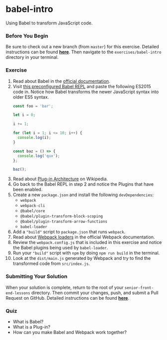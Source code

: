 # babel-intro

Using Babel to transform JavaScript code.

### Before You Begin

Be sure to check out a new branch (from `master`) for this exercise. Detailed instructions can be found [**here**](../../guides/before-each-exercise.md). Then navigate to the `exercises/babel-intro` directory in your terminal.

### Exercise

1. Read about Babel in the [official documentation](https://babeljs.io/docs/en/).
2. Visit [this preconfigured Babel REPL](https://babeljs.io/repl#?babili=false&browsers=&build=&builtIns=usage&spec=false&loose=false&code_lz=Q&debug=false&forceAllTransforms=false&shippedProposals=false&circleciRepo=&evaluate=false&fileSize=false&timeTravel=false&sourceType=module&lineWrap=false&presets=&prettier=true&targets=&version=7.4.3&externalPlugins=%40babel%2Fplugin-transform-block-scoping%407.4.4%2C%40babel%2Fplugin-transform-arrow-functions%407.2.0) and paste the following ES2015 code in. Notice how Babel transforms the newer JavaScript syntax into older ES5 syntax.
    ```js
    const foo = 'bar';

    let i = 0;

    i += 1;

    for (let i = 1; i <= 10; i++) {
      console.log(i);
    }

    const baz = () => {
      console.log('qux');
    };

    baz();
    ```
3. Read about [Plug-in Architecture](https://en.wikipedia.org/wiki/Plug-in_(computing)) on Wikipedia.
4. Go back to the Babel REPL in step 2 and notice the Plugins that have been enabled.
5. Create a new `package.json` and install the following `devDependencies`:
    - `webpack`
    - `webpack-cli`
    - `@babel/core`
    - `@babel/plugin-transform-block-scoping`
    - `@babel/plugin-transform-arrow-functions`
    - `babel-loader`
6. Add a `"build"` script to `package.json` that runs `webpack`.
7. Read about [Webpack loaders](https://webpack.js.org/concepts/loaders/) in the official Webpack documentation.
8. Review the `webpack.config.js` that is included in this exercise and notice the Babel plugins being used by `babel-loader`.
9. Run your `"build"` script with `npm` by doing `npm run build` in the terminal.
10. Look at the `dist/main.js` generated by Webpack and try to find the transformed code from `src/index.js`.

### Submitting Your Solution

When your solution is complete, return to the root of your `senior-front-end-lessons` directory. Then commit your changes, push, and submit a Pull Request on GitHub. Detailed instructions can be found [**here**](../../guides/after-each-exercise.md).

### Quiz

- What is Babel?
- What is a Plug-in?
- How can you make Babel and Webpack work together?
